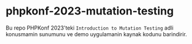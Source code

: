 # phpkonf-2023-mutation-testing

Bu repo PHPKonf 2023'teki `Introduction to Mutation Testing` adli konusmamin sunumunu ve demo uygulamanin kaynak kodunu barindirir.
